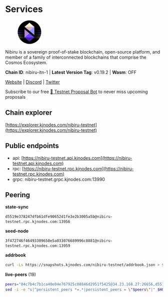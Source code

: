 # Services

<figure><img src="https://raw.githubusercontent.com/kj89/cosmos-images/main/logos/nibiru.png" alt=""><figcaption></figcaption></figure>

Nibiru is a sovereign proof-of-stake blockchain, open-source platform,  and member of a family of interconnected blockchains that comprise the Cosmos Ecosystem.

**Chain ID**: nibiru-itn-1 | **Latest Version Tag**: v0.19.2 | **Wasm**: OFF

[Website](https://nibiru.fi) | [Discord](https://discord.gg/nibirufi) | [Twitter](https://twitter.com/NibiruChain)



Subscribe to our free [🤖 Testnet Proposal Bot](https://t.me/kjnodes_testnet_proposal_bot) to never miss upcoming proposals


## Chain explorer
[https://explorer.kjnodes.com/nibiru-testnet](https://explorer.kjnodes.com/nibiru-testnet)

## Public endpoints

* api: [https://nibiru-testnet.api.kjnodes.com](https://nibiru-testnet.api.kjnodes.com)
* rpc: [https://nibiru-testnet.rpc.kjnodes.com](https://nibiru-testnet.rpc.kjnodes.com)
* grpc: nibiru-testnet.grpc.kjnodes.com:13990

## Peering

**state-sync**

```text
d5519e378247dfb61dfe90652d1fe3e2b3005a5b@nibiru-testnet.rpc.kjnodes.com:13956
```

**seed-node**

```text
3f472746f46493309650e5a033076689996c8881@nibiru-testnet.rpc.kjnodes.com:13959
```

**addrbook**
```bash
curl -Ls https://snapshots.kjnodes.com/nibiru-testnet/addrbook.json > $HOME/.nibid/config/addrbook.json
```

**live-peers** (19)
```bash
peers="04c7b4c7b1ca40e04e767925c08846d2951f5425@34.23.168.27:26656,d5519e378247dfb61dfe90652d1fe3e2b3005a5b@65.109.68.190:13956,25e01aa86dae35ef0207991d1da02b7a9adf5e4a@38.242.219.103:26656,4e6bfe976a1f43c2368a8ec59a8716138b46227d@43.155.106.215:26656,64fc94a56f69bae2ba8c23bfdf0f0c0ece535e68@184.174.34.119:26656,03833de20845507fd9c6d2ac1797d28ef4528b0c@109.123.252.252:26656,a10fd4adadd7ca8f430ad88ffdc93366e9471b00@149.102.135.51:26656,bb7c79e9d370dc8ff87c2810f9196aaaa8d9f8ae@65.108.68.119:26656,370107c2f46450646cfe87d59bd6684ec2231064@85.239.241.80:26656,80030d5945eef7519407d047479d40a2f2bf1fe6@65.109.92.241:11036,ce2dcfe5794bed1d4b32b8a43b32afc5d5e435f2@135.181.114.98:46656,e3fc96a180861a923807d29b748a6cddd3230a8f@5.189.171.168:26656,f6c4429af0c199f579d55b3b12b760e431db21d4@34.139.52.143:26656,d88eb958f18940d75add40b51d2a69295ed9e378@5.75.245.162:26656,e6eb04d29739ccb134b4c7be12c774a78eb0f875@142.132.148.174:36656,b2dfeee10a366deae4ed6f142d2c99a9dc35577a@109.123.243.187:26656,9616c3f4fe9bac03b8b922286207ea66fb7de01f@93.183.208.86:26656,7ef37c8952fdd9cfbf50aa7e89373876b28a3ed1@93.183.208.94:26656,b3a2a298c6a84c503253d120e3eee0c54cea90fd@137.184.193.235:20356"
sed -i -e "s|^persistent_peers *=.*|persistent_peers = \"$peers\"|" $HOME/.nibid/config/config.toml
```
